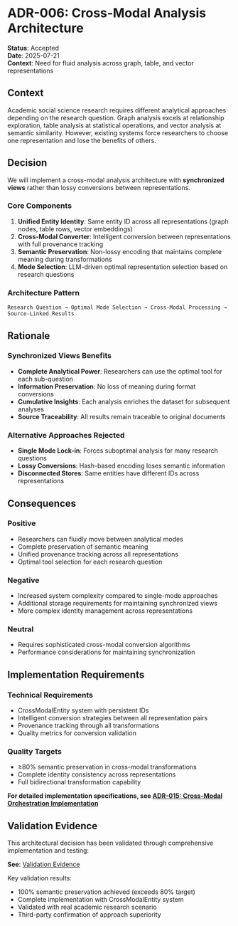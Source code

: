 # ADR-006: Cross-Modal Analysis Architecture

**Status**: Accepted  
**Date**: 2025-07-21  
**Context**: Need for fluid analysis across graph, table, and vector representations

## Context

Academic social science research requires different analytical approaches depending on the research question. Graph analysis excels at relationship exploration, table analysis at statistical operations, and vector analysis at semantic similarity. However, existing systems force researchers to choose one representation and lose the benefits of others.

## Decision

We will implement a cross-modal analysis architecture with **synchronized views** rather than lossy conversions between representations.

### Core Components

1. **Unified Entity Identity**: Same entity ID across all representations (graph nodes, table rows, vector embeddings)
2. **Cross-Modal Converter**: Intelligent conversion between representations with full provenance tracking
3. **Semantic Preservation**: Non-lossy encoding that maintains complete meaning during transformations
4. **Mode Selection**: LLM-driven optimal representation selection based on research questions

### Architecture Pattern

```
Research Question → Optimal Mode Selection → Cross-Modal Processing → Source-Linked Results
```

## Rationale

### Synchronized Views Benefits
- **Complete Analytical Power**: Researchers can use the optimal tool for each sub-question
- **Information Preservation**: No loss of meaning during format conversions
- **Cumulative Insights**: Each analysis enriches the dataset for subsequent analyses
- **Source Traceability**: All results remain traceable to original documents

### Alternative Approaches Rejected
- **Single Mode Lock-in**: Forces suboptimal analysis for many research questions
- **Lossy Conversions**: Hash-based encoding loses semantic information
- **Disconnected Stores**: Same entities have different IDs across representations

## Consequences

### Positive
- Researchers can fluidly move between analytical modes
- Complete preservation of semantic meaning
- Unified provenance tracking across all representations
- Optimal tool selection for each research question

### Negative
- Increased system complexity compared to single-mode approaches
- Additional storage requirements for maintaining synchronized views
- More complex identity management across representations

### Neutral
- Requires sophisticated cross-modal conversion algorithms
- Performance considerations for maintaining synchronization

## Implementation Requirements

### Technical Requirements
- CrossModalEntity system with persistent IDs
- Intelligent conversion strategies between all representation pairs
- Provenance tracking through all transformations
- Quality metrics for conversion validation

### Quality Targets
- ≥80% semantic preservation in cross-modal transformations
- Complete identity consistency across representations
- Full bidirectional transformation capability

**For detailed implementation specifications, see [ADR-015: Cross-Modal Orchestration Implementation](ADR-015-Cross-Modal-Orchestration.md)**

## Validation Evidence

This architectural decision has been validated through comprehensive implementation and testing:

**See**: [Validation Evidence](adr-003-cross-modal-analysis/validation/stress-test-evidence.md)

Key validation results:
- 100% semantic preservation achieved (exceeds 80% target)
- Complete implementation with CrossModalEntity system
- Validated with real academic research scenario
- Third-party confirmation of approach superiority